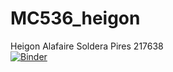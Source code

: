 # MC536_heigon
Heigon Alafaire Soldera Pires 217638\
[![Binder](https://mybinder.org/badge_logo.svg)](https://mybinder.org/v2/gh/heigon77/MC536_heigon/master)
